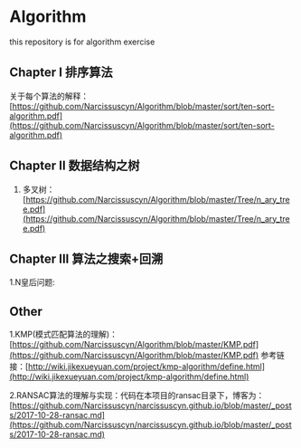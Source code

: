 # Algorithm
this repository is for algorithm exercise

## Chapter I  排序算法
关于每个算法的解释： [https://github.com/Narcissuscyn/Algorithm/blob/master/sort/ten-sort-algorithm.pdf](https://github.com/Narcissuscyn/Algorithm/blob/master/sort/ten-sort-algorithm.pdf)

## Chapter II 数据结构之树

1. 多叉树：[https://github.com/Narcissuscyn/Algorithm/blob/master/Tree/n_ary_tree.pdf](https://github.com/Narcissuscyn/Algorithm/blob/master/Tree/n_ary_tree.pdf)

## Chapter III 算法之搜索+回溯
1.N皇后问题:

## Other 

1.KMP(模式匹配算法的理解)：[https://github.com/Narcissuscyn/Algorithm/blob/master/KMP.pdf](https://github.com/Narcissuscyn/Algorithm/blob/master/KMP.pdf)
参考链接：[http://wiki.jikexueyuan.com/project/kmp-algorithm/define.html](http://wiki.jikexueyuan.com/project/kmp-algorithm/define.html)

2.RANSAC算法的理解与实现：代码在本项目的ransac目录下，博客为：[https://github.com/Narcissuscyn/narcissuscyn.github.io/blob/master/_posts/2017-10-28-ransac.md](https://github.com/Narcissuscyn/narcissuscyn.github.io/blob/master/_posts/2017-10-28-ransac.md)
